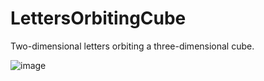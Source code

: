 # LettersOrbitingCube

Two-dimensional letters orbiting a three-dimensional cube.

![image](https://user-images.githubusercontent.com/77815463/149595442-db3ae243-f66a-4dea-90b0-325ddf430f62.png)
